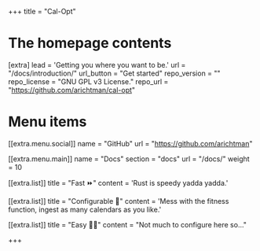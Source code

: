 +++
title = "Cal-Opt"


# The homepage contents
[extra]
lead = 'Getting you where you want to be.'
url = "/docs/introduction/"
url_button = "Get started"
repo_version = ""
repo_license = "GNU GPL v3 License."
repo_url = "https://github.com/arichtman/cal-opt"

# Menu items
[[extra.menu.social]]
name = "GitHub"
url = "https://github.com/arichtman"

[[extra.menu.main]]
name = "Docs"
section = "docs"
url = "/docs/"
weight = 10

[[extra.list]]
title = "Fast ⏩"
content = 'Rust is speedy yadda yadda.'

[[extra.list]]
title = "Configurable 🔧"
content = 'Mess with the fitness function, ingest as many calendars as you like.'

[[extra.list]]
title = "Easy 👶🏼"
content = "Not much to configure here so..."

+++
